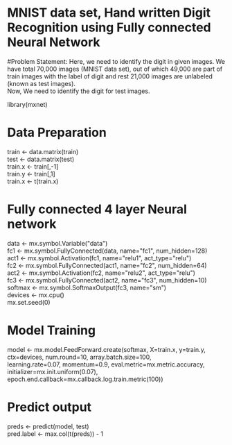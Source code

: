# MNIST data set, Hand written Digit Recognition using Fully connected Neural Network

#Problem Statement:
Here, we need to identify the digit in given images. 
We have total 70,000 images (MNIST data set), out of which 49,000 are part of train images with the label of digit and rest 21,000 images are unlabeled (known as test images).   
Now, We need to identify the digit for test images.   

library(mxnet)  

# Data Preparation  
train <- data.matrix(train)  
test <- data.matrix(test)  
train.x <- train[,-1]  
train.y <- train[,1]  
train.x <- t(train.x)  

# Fully connected 4 layer Neural network  
data <- mx.symbol.Variable("data")  
fc1 <- mx.symbol.FullyConnected(data, name="fc1", num_hidden=128)  
act1 <- mx.symbol.Activation(fc1, name="relu1", act_type="relu")  
fc2 <- mx.symbol.FullyConnected(act1, name="fc2", num_hidden=64)  
act2 <- mx.symbol.Activation(fc2, name="relu2", act_type="relu")  
fc3 <- mx.symbol.FullyConnected(act2, name="fc3", num_hidden=10)  
softmax <- mx.symbol.SoftmaxOutput(fc3, name="sm")  
devices <- mx.cpu()  
mx.set.seed(0)  

# Model Training    
model <- mx.model.FeedForward.create(softmax, X=train.x, y=train.y,  
                                     ctx=devices, num.round=10, array.batch.size=100,  
                                     learning.rate=0.07, momentum=0.9,  eval.metric=mx.metric.accuracy,  
                                     initializer=mx.init.uniform(0.07),  
                                     epoch.end.callback=mx.callback.log.train.metric(100))  
                                     
                                     
# Predict output
preds <- predict(model, test)  
pred.label <- max.col(t(preds)) - 1  
